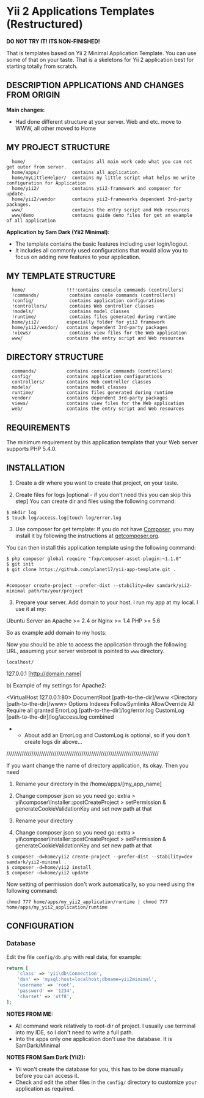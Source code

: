 Yii 2 Applications Templates (Restructured)
================================

**DO NOT TRY IT! ITS NON-FINISHED!** 

That is templates based on Yii 2 Minimal Application Template. You can use some of that on your taste.
That is a skeletons for Yii 2 application best for starting totally from scratch.

## DESCRIPTION APPLICATIONS AND CHANGES FROM ORIGIN

**Main changes:**
- Had done different structure at your server. Web and etc. move to WWW, all other moved to Home


MY PROJECT STRUCTURE
-------------------

      home/                 contains all main work code what you can not get outer from server.
      home/apps/            contains all application.
      home/myLittleHelper/  contains my little script what helps me write configuration for Application
      home/yii2/            contains yii2-framework and composer for update.
      home/yii2/vendor      contains yii2-frameworks dependent 3rd-party packages.
      www/                  contains the entry script and Web resources
      www/demo              contains guide demo files for get an example of all application



**Application by Sam Dark (Yii2 Minimal):**
- The template contains the basic features including user login/logout.
- It includes all commonly used configurations that would allow you to focus on adding new
  features to your application.





MY TEMPLATE STRUCTURE
-------------------

      home/               !!!!contains console commands (controllers)
      !commands/           contains console commands (controllers)
      !config/             contains application configurations
      !controllers/        contains Web controller classes
      !models/             contains model classes
      !runtime/            contains files generated during runtime
      home/yii2/          especially folder for yii2 framework
      home/yii2/vendor/   contains dependent 3rd-party packages
      !views/              contains view files for the Web application
      www/                contains the entry script and Web resources

DIRECTORY STRUCTURE
-------------------

      commands/           contains console commands (controllers)
      config/             contains application configurations
      controllers/        contains Web controller classes
      models/             contains model classes
      runtime/            contains files generated during runtime
      vendor/             contains dependent 3rd-party packages
      views/              contains view files for the Web application
      web/                contains the entry script and Web resources



REQUIREMENTS
------------

The minimum requirement by this application template that your Web server supports PHP 5.4.0.



INSTALLATION
------------


1) Create a dir where you want to create that project, on your taste.


2) Create files for logs [optional - if you don't need this you can skip this step]
You can create dir and files using the following command:

~~~
$ mkdir log
$ touch log/access.log|touch log/error.log
~~~


3) Use composer for get template:
If you do not have [Composer](http://getcomposer.org/), you may install it by following the instructions
at [getcomposer.org](http://getcomposer.org/doc/00-intro.md#installation-nix).

You can then install this application template using the following command:

~~~
$ php composer global require "fxp/composer-asset-plugin:~1.1.0"
$ git init
$ git clone https://github.com/planet17/yii-app-template.git .


#composer create-project --prefer-dist --stability=dev samdark/yii2-minimal path/to/your/project
~~~


3) Prepare your server.
Add domain to your host. I run my app at my local.
I use it at my:

Ubuntu
Server an Apache >= 2.4 or Nginx >= 1.4
PHP >= 5.6

So as example add domain to my hosts:

Now you should be able to access the application through the following URL, assuming your server webroot is pointed to
`www` directory.

~~~
localhost/
~~~

127.0.0.1	[http://domain.name]

b) Example of my settings for Apache2:

<VirtualHost 127.0.0.1:80>
	DocumentRoot [path-to-the-dir]/www
		<Directory [path-to-the-dir]/www>
			Options Indexes FollowSymlinks
			AllowOverride All
			Require all granted
		</Directory>
	ErrorLog [path-to-the-dir]/log/error.log
	CustomLog [path-to-the-dir]/log/access.log combined
</VirtualHost>

* - About add an ErrorLog and CustomLog is optional, so if you don't create logs dir above...

///////////////////////////////////////////////////////////////////////////////

If you want change the name of directory application, its okay. Then you need
1) Rename your directory in the /home/apps/[my_app_name]
2) Change composer json so you need go:
extra > yii\\composer\\Installer::postCreateProject > setPermission & generateCookieValidationKey
and set new path at that

1) Rename your directory
2) Change composer json so you need go:
extra > yii\\composer\\Installer::postCreateProject > setPermission & generateCookieValidationKey
and set new path at that


~~~
$ composer -d=home/yii2 create-project --prefer-dist --stability=dev samdark/yii2-minimal .
$ composer -d=home/yii2 install
$ composer -d=home/yii2 update
~~~

Now setting of permission don\'t work automatically, so you need using the following command:

~~~
chmod 777 home/apps/my_yii2_application/runtime | chmod 777 home/apps/my_yii2_application/runtime
~~~

CONFIGURATION
-------------

### Database

Edit the file `config/db.php` with real data, for example:

```php
return [
    'class' => 'yii\db\Connection',
    'dsn' => 'mysql:host=localhost;dbname=yii2minimal',
    'username' => 'root',
    'password' => '1234',
    'charset' => 'utf8',
];
```

**NOTES FROM ME:**
- All command work relatively to root-dir of project. I usually use terminal into my IDE, so I don't need to write a full path.
- Into the apps only one application don't use the database. It is SamDark/Minimal 


**NOTES FROM Sam Dark (Yii2):**
- Yii won't create the database for you, this has to be done manually before you can access it.
- Check and edit the other files in the `config/` directory to customize your application as required.

